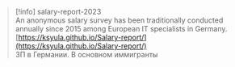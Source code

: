 > [!info] salary-report-2023  
> An anonymous salary survey has been traditionally conducted annually since 2015 among European IT specialists in Germany.  
> [https://ksyula.github.io/Salary-report/](https://ksyula.github.io/Salary-report/)  
ЗП в Германии. В основном иммигранты